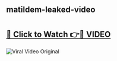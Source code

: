 ## matildem-leaked-video 

# <h2><a href="http://freeplayer.one?title=matildem-leaked-video&ref=21J">🔗 Click to Watch 👉🔴 VIDEO</a></h2>

<a href="http://freeplayer.one?title=matildem-leaked-video&ref=21J" rel="nofollow" data-target="animated-image.originalLink"><img src="https://i.ibb.co.com/xMMVF88/686577567.gif" alt="Viral Video Original" style="max-width: 100%; display: inline-block;" data-target="animated-image.originalImage"></a>

